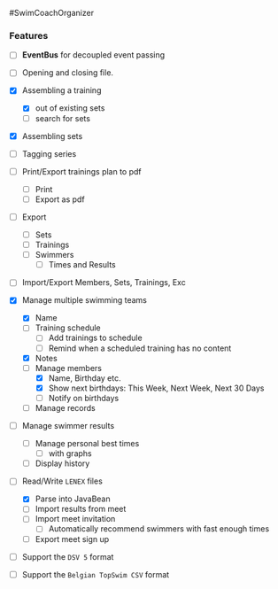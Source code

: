 #SwimCoachOrganizer


### Features

* [ ] **EventBus** for decoupled event passing
* [ ] Opening and closing file.

* [x] Assembling a training 
    * [x] out of existing sets
    * [ ] search for sets
* [x] Assembling sets
* [ ] Tagging series
* [ ] Print/Export trainings plan to pdf
    * [ ] Print
    * [ ] Export as pdf

* [ ] Export
    * [ ] Sets
    * [ ] Trainings
    * [ ] Swimmers
        * [ ] Times and Results
* [ ] Import/Export Members, Sets, Trainings, Exc

* [x] Manage multiple swimming teams
    * [x] Name
    * [ ] Training schedule
        * [ ] Add trainings to schedule
        * [ ] Remind when a scheduled training has no content
    * [x] Notes
    * [ ] Manage members
        * [x] Name, Birthday etc.
        * [x] Show next birthdays: This Week, Next Week, Next 30 Days
        * [ ] Notify on birthdays
    * [ ] Manage records

* [ ] Manage swimmer results
    * [ ] Manage personal best times
        * [ ] with graphs
    * [ ] Display history
* [ ] Read/Write `LENEX` files
    * [x] Parse into JavaBean
    * [ ] Import results from meet
    * [ ] Import meet invitation
        * [ ] Automatically recommend swimmers with fast enough times
    * [ ] Export meet sign up
* [ ] Support the `DSV 5` format
* [ ] Support the `Belgian TopSwim CSV` format
